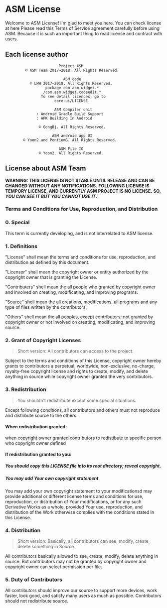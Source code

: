# ASM License
Welcome to ASM License! I'm glad to meet you here. You can check license at here
Please read this Terms of Service agreement carefully before using ASM. Because
it is such an important thing to read license and contract with users.


## Each license author
```
                        Project ASM
         © ASM Team 2017~2018. All Rights Reserved.
	
                          ASM code
           © LHW 2017~2018. All Rights Reserved.
                  package com.asm.widget.*
                 /com.asm.widget.codeedit.*
                To see detail licences, go to
                      core-ui/LICENSE.
	
                      ASM Compiler unit
              : Android Gradle Build Support
		      : APK Building In Android
		
               © GongBj. All Rights Reserved.
	
                     ASM android app UI
        © Yoon2 and PentiumG. All Rights Reserved.
	
                        ASM File IO
               © Yoon2. All Rights Reserved.
```
	

## License about ASM Team
	
__WARNING: THIS LICENSE IS NOT STABLE UNTIL RELEASE AND CAN BE CHANGED WITHOUT ANY NOTIFICATIONS.__
__FOLLOWING LICENSE IS TEMPORY LICENSE, AND CURRENTLY ASM PROJECT IS NO LICENSE.__
__SO, *YOU CAN SEE IT BUT YOU CANNOT USE IT*.__
	

### Terms and Conditions for Use, Reproduction, and Distribution


### 0. Special
This term is currently developing, and is not interrelated to ASM license.

### 1. Definitions
"License" shall mean the terms and conditions for use, reproduction,
and distribution as defined by this document.

"Licensor" shall mean the copyright owner or entity authorized by the
copyright owner that is granting the License. 

"Contributers" shell mean the all people who granted by copyright owner
and involved on creating, modificating, and improving programs.

"Source" shell mean the all creations, modifications, all programs and
any type of files written by the contributors.

"Others" shell mean the all peoples, except contributors; not granted
by copyright owner or not involved on creating, modificating, and
improving source.

### 2. Grant of Copyright Licenses
> Short version: All contributors can access to the project.

Subject to the terms and conditions of this
License, copyright owner hereby grants to contributors a perpetual,
worldwide, non-exclusive, no-charge, royalty-free copyright license and
rights to create, modify, and delete anything in source while copyright
owner granted the very contributors.

### 3. Redistribution
> You shouldn't redistribute except some special situations.

Except following conditions, all contributors and others
must not reproduce and distribute source to the others.

#### When redistribution granted:
when copyright owner granted contributors to redistibute to specific
person who copyright owner defined
		
#### If redistribution granted to you:
##### You should copy this LICENSE file into its root directory; reveal copyright.
##### You may add Your own copyright statement
You may add your own copyright statement to your modificationsd may provide additional or different license terms and
conditions for use, reproduction, or distribution of Your
modifications, or for any such Derivative Works as a whole,
provided Your use, reproduction, and distribution of the Work
otherwise complies with the conditions stated in this License.

### 4. Distribution
> Short version: Basically, all contributors can see, modify, create, delete something in Source.

All contributors basically allowed to see, create, modify,
delete anything in source. But contributors may not be granted by copyright
owner and copyright owner can select permission per file.

### 5. Duty of Contributors
All contributors should improve our source to support
more devices, work faster, look good, and satisfy many users as much as
possible. Contributors should not redistribute source.